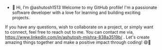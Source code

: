 - 👋 Hi, I’m @ashutosh1513
Welcome to my GitHub profile! I'm a passionate software developer with a love for learning and building exciting projects. 

If you have any questions, wish to collaborate on a project, or simply want to connect, feel free to reach out to me. You can contact me via, https://www.linkedin.com/in/ashutosh-mishra-838a3519b/ .
Let's create amazing things together and make a positive impact through coding! 😄🚀

